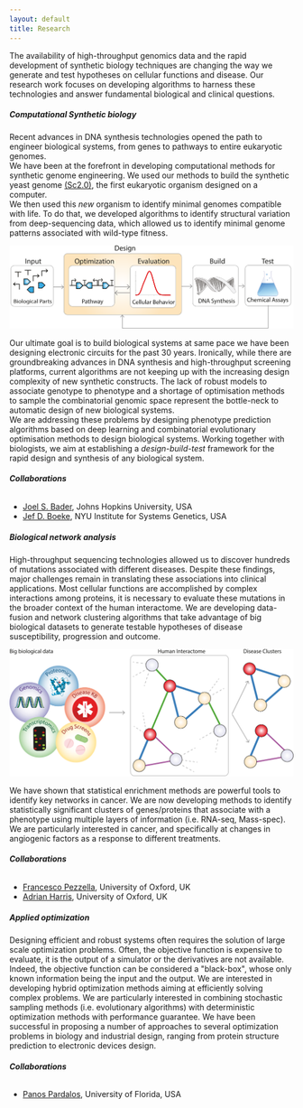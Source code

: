 ```yaml
---
layout: default
title: Research
---
```

The availability of high-throughput genomics data and the rapid development of synthetic biology techniques are changing the way we generate and test hypotheses on cellular functions and disease. Our research work focuses on developing algorithms to harness these technologies and answer fundamental biological and clinical questions.

##### Computational Synthetic biology
Recent advances in DNA synthesis technologies opened the path to engineer biological systems, from genes to pathways to entire eukaryotic genomes.  
We have been at the forefront in developing computational methods for synthetic genome engineering. We used our methods to build the synthetic yeast genome [(Sc2.0)](http://www.syntheticyeast.org), the first eukaryotic organism designed on a computer.  
We then used this *new* organism to identify minimal genomes compatible with life.
To do that, we developed algorithms to identify structural variation from deep-sequencing data, which allowed us to identify minimal genome patterns associated with wild-type fitness.  

![Biological Design Automation][bda_framework]

Our ultimate goal is to build biological systems at same pace we have been designing
electronic circuits for the past 30 years. Ironically, while there are groundbreaking advances in DNA synthesis and high-throughput screening platforms, current algorithms are not keeping up with the increasing design complexity of new synthetic constructs.
The lack of robust models to associate genotype to phenotype and
a shortage of optimisation methods to sample the combinatorial genomic space
represent the bottle-neck to automatic design of new biological systems.  
We are addressing these problems by designing phenotype prediction algorithms
based on deep learning and combinatorial evolutionary optimisation methods to design biological systems. Working together with biologists, we aim at
establishing a *design-build-test* framework for the rapid design and
synthesis of any biological system.

###### **Collaborations**
* [Joel S. Bader](http://www.baderzone.org), Johns Hopkins University, USA
* [Jef D. Boeke](http://www.med.nyu.edu/biosketch/boekej01), NYU Institute for Systems Genetics, USA

##### Biological network analysis
High-throughput sequencing technologies allowed us to discover hundreds of mutations associated with different diseases. Despite these findings, major challenges remain in translating these associations into clinical applications. Most cellular functions are accomplished by complex interactions among proteins, it is necessary to evaluate these mutations in the broader context of the human interactome.
We are developing data-fusion and network clustering algorithms that take advantage
of big biological datasets to generate testable hypotheses of disease susceptibility,
progression and outcome.  

![biological network analysis][bio_network_analysis]

We have shown that statistical enrichment methods are powerful tools to identify key networks in cancer. We are now developing methods to identify
statistically significant clusters of genes/proteins that associate with a
phenotype using multiple layers of information (i.e. RNA-seq, Mass-spec).
We are particularly interested in cancer, and specifically at changes in
angiogenic factors as a response to different treatments.

###### **Collaborations**
* [Francesco Pezzella](http://www.rdm.ox.ac.uk/principal-investigators/researcher/francesco-pezzella-2), University of Oxford, UK
* [Adrian Harris](https://www.oncology.ox.ac.uk/research/adrian-harris), University of Oxford, UK


##### Applied optimization
Designing efficient and robust systems often requires the solution of large scale optimization problems. Often, the objective function is expensive to evaluate, it is the output of a simulator or the derivatives are not available. Indeed, the objective function can be considered a "black-box", whose only known information being the input and the output.
We are interested in developing hybrid optimization methods aiming at efficiently solving
complex problems. We are particularly interested in
combining stochastic sampling methods (i.e. evolutionary algorithms) with
deterministic optimization methods with performance guarantee. We have been
successful in proposing a number of approaches to several optimization problems
in biology and industrial design, ranging from protein structure prediction to
electronic devices design.

###### **Collaborations**
* [Panos Pardalos](http://www.ise.ufl.edu/pardalos/), University of Florida, USA


[bda_framework]:/images/bda_framework.svg "Biological Design Automation"
[bio_network_analysis]:/images/bio_net_analysis.svg "Biological Network Analysis"
